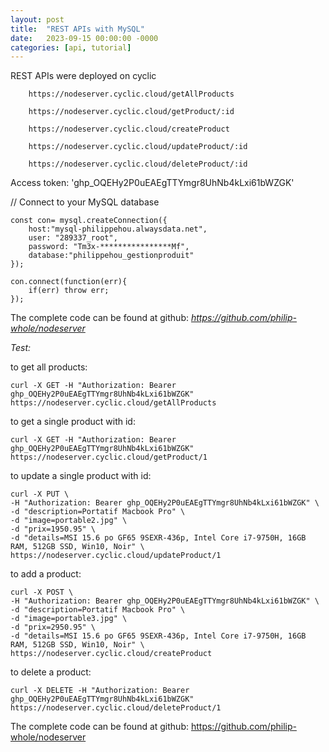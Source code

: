 ```yaml
---
layout: post
title:  "REST APIs with MySQL"
date:   2023-09-15 00:00:00 -0000
categories: [api, tutorial]
--- 
```


REST APIs were deployed on cyclic
 
        https://nodeserver.cyclic.cloud/getAllProducts

        https://nodeserver.cyclic.cloud/getProduct/:id

        https://nodeserver.cyclic.cloud/createProduct

        https://nodeserver.cyclic.cloud/updateProduct/:id
            
        https://nodeserver.cyclic.cloud/deleteProduct/:id

Access token: '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'

// Connect to your MySQL database

    const con= mysql.createConnection({
        host:"mysql-philippehou.alwaysdata.net", 
        user: "289337_root",
        password: "Tm3x-****************Mf",
        database:"philippehou_gestionproduit" 
    });
 
    con.connect(function(err){
        if(err) throw err; 
    });

The complete code can be found at github: *https://github.com/philip-whole/nodeserver*

*Test:*

to get all products:

    curl -X GET -H "Authorization: Bearer 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" https://nodeserver.cyclic.cloud/getAllProducts

to get a single product with id:

    curl -X GET -H "Authorization: Bearer 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" https://nodeserver.cyclic.cloud/getProduct/1

to update a single product with id:

    curl -X PUT \
    -H "Authorization: Bearer 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" \
    -d "description=Portatif Macbook Pro" \
    -d "image=portable2.jpg" \
    -d "prix=1950.95" \
    -d "details=MSI 15.6 po GF65 9SEXR-436p, Intel Core i7-9750H, 16GB RAM, 512GB SSD, Win10, Noir" \
    https://nodeserver.cyclic.cloud/updateProduct/1

to add a product:

    curl -X POST \
    -H "Authorization: Bearer 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" \
    -d "description=Portatif Macbook Pro" \
    -d "image=portable3.jpg" \
    -d "prix=2950.95" \
    -d "details=MSI 15.6 po GF65 9SEXR-436p, Intel Core i7-9750H, 16GB RAM, 512GB SSD, Win10, Noir" \
    https://nodeserver.cyclic.cloud/createProduct

to delete a product:

    curl -X DELETE -H "Authorization: Bearer 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" https://nodeserver.cyclic.cloud/deleteProduct/1

The complete code can be found at github: https://github.com/philip-whole/nodeserver

